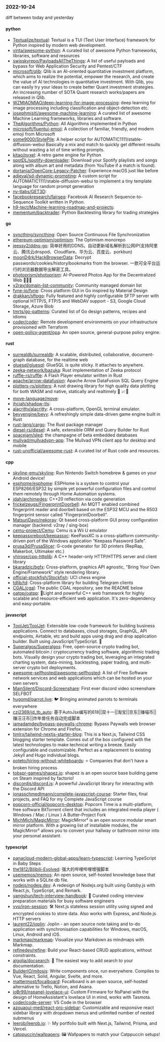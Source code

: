 ### 2022-10-24
diff between today and yesterday

#### python
* [Textualize/textual](https://github.com/Textualize/textual): Textual is a TUI (Text User Interface) framework for Python inspired by modern web development.
* [vinta/awesome-python](https://github.com/vinta/awesome-python): A curated list of awesome Python frameworks, libraries, software and resources
* [swisskyrepo/PayloadsAllTheThings](https://github.com/swisskyrepo/PayloadsAllTheThings): A list of useful payloads and bypass for Web Application Security and Pentest/CTF
* [microsoft/qlib](https://github.com/microsoft/qlib): Qlib is an AI-oriented quantitative investment platform, which aims to realize the potential, empower the research, and create the value of AI technologies in quantitative investment. With Qlib, you can easily try your ideas to create better Quant investment strategies. An increasing number of SOTA Quant research works/papers are released in Qlib.
* [WZMIAOMIAO/deep-learning-for-image-processing](https://github.com/WZMIAOMIAO/deep-learning-for-image-processing): deep learning for image processing including classification and object-detection etc.
* [josephmisiti/awesome-machine-learning](https://github.com/josephmisiti/awesome-machine-learning): A curated list of awesome Machine Learning frameworks, libraries and software.
* [TheAlgorithms/Python](https://github.com/TheAlgorithms/Python): All Algorithms implemented in Python
* [microsoft/fluentui-emoji](https://github.com/microsoft/fluentui-emoji): A collection of familiar, friendly, and modern emoji from Microsoft
* [some9000/StylePile](https://github.com/some9000/StylePile): A helper script for AUTOMATIC1111/stable-diffusion-webui Basically a mix and match to quickly get different results without wasting a lot of time writing prompts.
* [kitao/pyxel](https://github.com/kitao/pyxel): A retro game engine for Python
* [spotDL/spotify-downloader](https://github.com/spotDL/spotify-downloader): Download your Spotify playlists and songs along with album art and metadata (from YouTube if a match is found).
* [dortania/OpenCore-Legacy-Patcher](https://github.com/dortania/OpenCore-Legacy-Patcher): Experience macOS just like before
* [adieyal/sd-dynamic-prompting](https://github.com/adieyal/sd-dynamic-prompting): A custom script for AUTOMATIC1111/stable-diffusion-webui to implement a tiny template language for random prompt generation
* [nv-tlabs/GET3D](https://github.com/nv-tlabs/GET3D): 
* [facebookresearch/fairseq](https://github.com/facebookresearch/fairseq): Facebook AI Research Sequence-to-Sequence Toolkit written in Python.
* [h9-tect/Machine-learning-roadmap-and-projects](https://github.com/h9-tect/Machine-learning-roadmap-and-projects): 
* [mementum/backtrader](https://github.com/mementum/backtrader): Python Backtesting library for trading strategies

#### go
* [syncthing/syncthing](https://github.com/syncthing/syncthing): Open Source Continuous File Synchronization
* [ethereum-optimism/optimism](https://github.com/ethereum-optimism/optimism): The Optimism monorepo
* [jeessy2/ddns-go](https://github.com/jeessy2/ddns-go): 简单好用的DDNS。自动更新域名解析到公网IP(支持阿里云、腾讯云dnspod、Cloudflare、华为云、百度云、porkbun)
* [moonD4rk/HackBrowserData](https://github.com/moonD4rk/HackBrowserData): Decrypt passwords/cookies/history/bookmarks from the browser. 一款可全平台运行的浏览器数据导出解密工具。
* [photoprism/photoprism](https://github.com/photoprism/photoprism): AI-Powered Photos App for the Decentralized Web 🌈💎✨
* [v2ray/domain-list-community](https://github.com/v2ray/domain-list-community): Community managed domain list
* [fyne-io/fyne](https://github.com/fyne-io/fyne): Cross platform GUI in Go inspired by Material Design
* [drakkan/sftpgo](https://github.com/drakkan/sftpgo): Fully featured and highly configurable SFTP server with optional HTTP/S, FTP/S and WebDAV support - S3, Google Cloud Storage, Azure Blob
* [tmrts/go-patterns](https://github.com/tmrts/go-patterns): Curated list of Go design patterns, recipes and idioms
* [coder/coder](https://github.com/coder/coder): Remote development environments on your infrastructure provisioned with Terraform
* [open-policy-agent/opa](https://github.com/open-policy-agent/opa): An open source, general-purpose policy engine.

#### rust
* [surrealdb/surrealdb](https://github.com/surrealdb/surrealdb): A scalable, distributed, collaborative, document-graph database, for the realtime web
* [gluesql/gluesql](https://github.com/gluesql/gluesql): GlueSQL is quite sticky. It attaches to anywhere.
* [zeeka-network/bazuka](https://github.com/zeeka-network/bazuka): Rust implementation of Zeeka protocol
* [ruffle-rs/ruffle](https://github.com/ruffle-rs/ruffle): A Flash Player emulator written in Rust
* [apache/arrow-datafusion](https://github.com/apache/arrow-datafusion): Apache Arrow DataFusion SQL Query Engine
* [plotters-rs/plotters](https://github.com/plotters-rs/plotters): A rust drawing library for high quality data plotting for both WASM and native, statically and realtimely 🦀 📈🚀
* [move-language/move](https://github.com/move-language/move): 
* [ihciah/shadow-tls](https://github.com/ihciah/shadow-tls): 
* [alacritty/alacritty](https://github.com/alacritty/alacritty): A cross-platform, OpenGL terminal emulator.
* [bevyengine/bevy](https://github.com/bevyengine/bevy): A refreshingly simple data-driven game engine built in Rust
* [rust-lang/cargo](https://github.com/rust-lang/cargo): The Rust package manager
* [diesel-rs/diesel](https://github.com/diesel-rs/diesel): A safe, extensible ORM and Query Builder for Rust
* [spacejam/sled](https://github.com/spacejam/sled): the champagne of beta embedded databases
* [mullvad/mullvadvpn-app](https://github.com/mullvad/mullvadvpn-app): The Mullvad VPN client app for desktop and mobile
* [rust-unofficial/awesome-rust](https://github.com/rust-unofficial/awesome-rust): A curated list of Rust code and resources.

#### cpp
* [skyline-emu/skyline](https://github.com/skyline-emu/skyline): Run Nintendo Switch homebrew & games on your Android device!
* [esphome/esphome](https://github.com/esphome/esphome): ESPHome is a system to control your ESP8266/ESP32 by simple yet powerful configuration files and control them remotely through Home Automation systems.
* [jdah/archimedes](https://github.com/jdah/archimedes): C++20 reflection via code generation
* [frickelzeugs/FingerprintDoorbell](https://github.com/frickelzeugs/FingerprintDoorbell): An MQTT enabled combined fingerprint reader and doorbell based on the ESP32 MCU and the R503 fingerprint sensor called "FingerprintDoorbell".
* [MatsuriDayo/nekoray](https://github.com/MatsuriDayo/nekoray): Qt based cross-platform GUI proxy configuration manager (backend: v2ray / sing-box)
* [cemu-project/Cemu](https://github.com/cemu-project/Cemu): Cemu is a Wii U emulator
* [keepassxreboot/keepassxc](https://github.com/keepassxreboot/keepassxc): KeePassXC is a cross-platform community-driven port of the Windows application “Keepass Password Safe”.
* [prusa3d/PrusaSlicer](https://github.com/prusa3d/PrusaSlicer): G-code generator for 3D printers (RepRap, Makerbot, Ultimaker etc.)
* [yhirose/cpp-httplib](https://github.com/yhirose/cpp-httplib): A C++ header-only HTTP/HTTPS server and client library
* [bkaradzic/bgfx](https://github.com/bkaradzic/bgfx): Cross-platform, graphics API agnostic, "Bring Your Own Engine/Framework" style rendering library.
* [official-stockfish/Stockfish](https://github.com/official-stockfish/Stockfish): UCI chess engine
* [tdlib/td](https://github.com/tdlib/td): Cross-platform library for building Telegram clients
* [CGAL/cgal](https://github.com/CGAL/cgal): The public CGAL repository, see the README below
* [oatpp/oatpp](https://github.com/oatpp/oatpp): 🌱Light and powerful C++ web framework for highly scalable and resource-efficient web application. It's zero-dependency and easy-portable.

#### javascript
* [ToolJet/ToolJet](https://github.com/ToolJet/ToolJet): Extensible low-code framework for building business applications. Connect to databases, cloud storages, GraphQL, API endpoints, Airtable, etc and build apps using drag and drop application builder. Built using JavaScript/TypeScript. 🚀
* [Superalgos/Superalgos](https://github.com/Superalgos/Superalgos): Free, open-source crypto trading bot, automated bitcoin / cryptocurrency trading software, algorithmic trading bots. Visually design your crypto trading bot, leveraging an integrated charting system, data-mining, backtesting, paper trading, and multi-server crypto bot deployments.
* [awesome-selfhosted/awesome-selfhosted](https://github.com/awesome-selfhosted/awesome-selfhosted): A list of Free Software network services and web applications which can be hosted on your own servers
* [MainSilent/Discord-Screenshare](https://github.com/MainSilent/Discord-Screenshare): First ever discord video screenshare SELFBOT
* [hugomd/parrot.live](https://github.com/hugomd/parrot.live): 🐦 Bringing animated parrots to terminals everywhere
* [czj2369/jd_tb_auto](https://github.com/czj2369/jd_tb_auto): 基于AutoJsx编写的618||双十一||淘宝||京东||赚喵币||赚汪汪币||炸年兽任务自动完成脚本
* [iamadamdev/bypass-paywalls-chrome](https://github.com/iamadamdev/bypass-paywalls-chrome): Bypass Paywalls web browser extension for Chrome and Firefox.
* [timlrx/tailwind-nextjs-starter-blog](https://github.com/timlrx/tailwind-nextjs-starter-blog): This is a Next.js, Tailwind CSS blogging starter template. Comes out of the box configured with the latest technologies to make technical writing a breeze. Easily configurable and customizable. Perfect as a replacement to existing Jekyll and Hugo individual blogs.
* [poteto/hiring-without-whiteboards](https://github.com/poteto/hiring-without-whiteboards): ⭐️ Companies that don't have a broken hiring process
* [tobspr-games/shapez.io](https://github.com/tobspr-games/shapez.io): shapez is an open source base building game on Steam inspired by factorio!
* [discordjs/discord.js](https://github.com/discordjs/discord.js): A powerful JavaScript library for interacting with the Discord API
* [jonasschmedtmann/complete-javascript-course](https://github.com/jonasschmedtmann/complete-javascript-course): Starter files, final projects, and FAQ for my Complete JavaScript course
* [popcorn-official/popcorn-desktop](https://github.com/popcorn-official/popcorn-desktop): Popcorn Time is a multi-platform, free software BitTorrent client that includes an integrated media player ( Windows / Mac / Linux ) A Butter-Project Fork
* [MichMich/MagicMirror](https://github.com/MichMich/MagicMirror): MagicMirror² is an open source modular smart mirror platform. With a growing list of installable modules, the MagicMirror² allows you to convert your hallway or bathroom mirror into your personal assistant.

#### typescript
* [panacloud-modern-global-apps/learn-typescript](https://github.com/panacloud-modern-global-apps/learn-typescript): Learning TypeScript in Baby Steps
* [the1812/Bilibili-Evolved](https://github.com/the1812/Bilibili-Evolved): 强大的哔哩哔哩增强脚本
* [usememos/memos](https://github.com/usememos/memos): An open source, self-hosted knowledge base that works with a SQLite db file.
* [nodejs/nodejs.dev](https://github.com/nodejs/nodejs.dev): A redesign of Nodejs.org built using Gatsby.js with React.js, TypeScript, and Remark.
* [yangshun/tech-interview-handbook](https://github.com/yangshun/tech-interview-handbook): 💯 Curated coding interview preparation materials for busy software engineers
* [vvo/iron-session](https://github.com/vvo/iron-session): 🛠 Next.js stateless session utility using signed and encrypted cookies to store data. Also works with Express, and Node.js HTTP servers
* [laurent22/joplin](https://github.com/laurent22/joplin): Joplin - an open source note taking and to-do application with synchronisation capabilities for Windows, macOS, Linux, Android and iOS.
* [markmap/markmap](https://github.com/markmap/markmap): Visualize your Markdown as mindmaps with Markmap.
* [refinedev/refine](https://github.com/refinedev/refine): Build your React-based CRUD applications, without constraints.
* [algolia/docsearch](https://github.com/algolia/docsearch): 📘 The easiest way to add search to your documentation.
* [BuilderIO/mitosis](https://github.com/BuilderIO/mitosis): Write components once, run everywhere. Compiles to Vue, React, Solid, Angular, Svelte, and more.
* [mattermost/focalboard](https://github.com/mattermost/focalboard): Focalboard is an open source, self-hosted alternative to Trello, Notion, and Asana.
* [joBr99/nspanel-lovelace-ui](https://github.com/joBr99/nspanel-lovelace-ui): Custom Firmware for NsPanel with the design of HomeAssistant's lovelace UI in mind, works with Tasmota.
* [coder/code-server](https://github.com/coder/code-server): VS Code in the browser
* [azouaoui-med/react-pro-sidebar](https://github.com/azouaoui-med/react-pro-sidebar): Customizable and responsive react sidebar library with dropdown menus and unlimited number of nested submenus
* [leerob/leerob.io](https://github.com/leerob/leerob.io): ✨ My portfolio built with Next.js, Tailwind, Prisma, and Vercel.
* [catppuccin/wallpapers](https://github.com/catppuccin/wallpapers): 🖼️ Wallpapers to match your Catppuccin setups!
